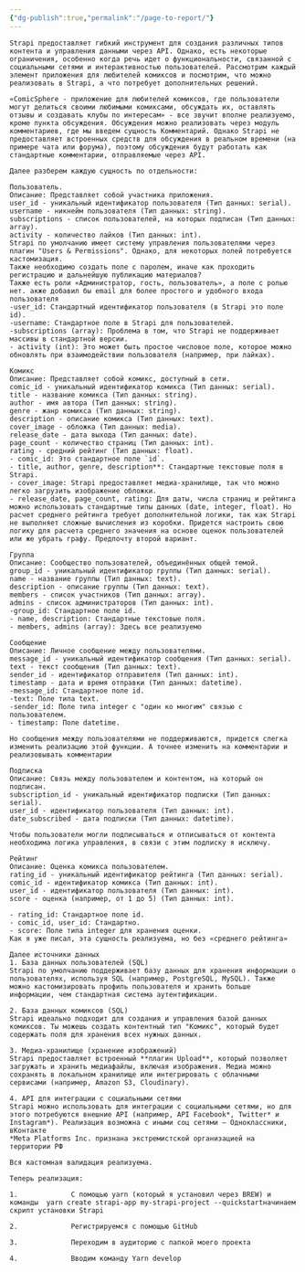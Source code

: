 ```yaml
---
{"dg-publish":true,"permalink":"/page-to-report/"}
---
```


	Strapi предоставляет гибкий инструмент для создания различных типов контента и управления данными через API. Однако, есть некоторые ограничения, особенно когда речь идет о функциональности, связанной с социальными сетями и интерактивностью пользователей. Рассмотрим каждый элемент приложения для любителей комиксов и посмотрим, что можно реализовать в Strapi, а что потребует дополнительных решений.

	«ComicSphere - приложение для любителей комиксов, где пользователи могут делиться своими любимыми комиксами, обсуждать их, оставлять отзывы и создавать клубы по интересам» - все звучит вполне реализуемо, кроме пункта обсуждения. Обсуждения можно реализовать через модуль комментариев, где мы введем сущность Комментарий. Однако Strapi не предоставляет встроенных средств для обсуждения в реальном времени (на примере чата или форума), поэтому обсуждения будут работать как стандартные комментарии, отправляемые через API.

	Далее разберем каждую сущность по отдельности:

	Пользователь.  
	Описание: Представляет собой участника приложения.  
	user_id - уникальный идентификатор пользователя (Тип данных: serial).  
	username - никнейм пользователя (Тип данных: string).  
	subscriptions - список пользователей, на которых подписан (Тип данных: array).  
	activity - количество лайков (Тип данных: int).
	Strapi по умолчанию имеет систему управления пользователями через плагин "Users & Permissions". Однако, для некоторых полей потребуется кастомизация.
	Также необходимо создать поле с паролем, иначе как проходить регистрацию и дальнейшую публикацию материалов?
	Также есть роли «Администратор, гость, пользователь», а поле с ролью нет. акже добавил бы email для более простого и удобного входа пользователя
	-user_id: Стандартный идентификатор пользователя (в Strapi это поле id).
	-username: Стандартное поле в Strapi для пользователей.
	-subscriptions (array): Проблема в том, что Strapi не поддерживает массивы в стандартной версии.
	- activity (int): Это может быть простое числовое поле, которое можно обновлять при взаимодействии пользователя (например, при лайках).
	
	Комикс  
	Описание: Представляет собой комикс, доступный в сети.  
	comic_id - уникальный идентификатор комикса (Тип данных: serial).  
	title - название комикса (Тип данных: string).  
	author - имя автора (Тип данных: string).  
	genre - жанр комикса (Тип данных: string).  
	description - описание комикса (Тип данных: text).  
	cover_image - обложка (Тип данных: media).  
	release_date - дата выхода (Тип данных: date).  
	page_count - количество страниц (Тип данных: int).  
	rating - средний рейтинг (Тип данных: float).
	- comic_id: Это стандартное поле `id`.
	- title, author, genre, description**: Стандартные текстовые поля в Strapi.
	- cover_image: Strapi предоставляет медиа-хранилище, так что можно легко загрузить изображение обложки.
	- release_date, page_count, rating: Для даты, числа страниц и рейтинга можно использовать стандартные типы данных (date, integer, float). Но расчет среднего рейтинга требует дополнительной логики, так как Strapi не выполняет сложные вычисления из коробки. Придется настроить свою логику для расчета среднего значения на основе оценок пользователей или же убрать графу. Предпочту второй вариант.
	
	Группа  
	Описание: Сообщество пользователей, объединённых общей темой.  
	group_id - уникальный идентификатор группы (Тип данных: serial).  
	name - название группы (Тип данных: text).  
	description - описание группы (Тип данных: text).  
	members - список участников (Тип данных: array).  
	admins - список администраторов (Тип данных: int).
	-group_id: Стандартное поле id.
	- name, description: Стандартные текстовые поля.
	- members, admins (array): Здесь все реализуемо

	Сообщение  
	Описание: Личное сообщение между пользователями.  
	message_id - уникальный идентификатор сообщения (Тип данных: serial).  
	text - текст сообщения (Тип данных: text).  
	sender_id - идентификатор отправителя (Тип данных: int).  
	timestamp - дата и время отправки (Тип данных: datetime).
	-message_id: Стандартное поле id.
	-text: Поле типа text.
	-sender_id: Поле типа integer с "один ко многим" связью с пользователем.
	- timestamp: Поле datetime.

	Но сообщения между пользователями не поддерживаются, придется слегка изменить реализацию этой функции. А точнее изменить на комментарии и реализовывать комментарии

	Подписка  
	Описание: Связь между пользователем и контентом, на который он подписан.  
	subscription_id - уникальный идентификатор подписки (Тип данных: serial).  
	user_id - идентификатор пользователя (Тип данных: int).  
	date_subscribed - дата подписки (Тип данных: datetime).

	Чтобы пользователи могли подписываться и отписываться от контента необходима логика управления, в связи с этим подписку я исключу.

	Рейтинг  
	Описание: Оценка комикса пользователем.  
	rating_id - уникальный идентификатор рейтинга (Тип данных: serial). 
	comic_id - идентификатор комикса (Тип данных: int).  
	user_id - идентификатор пользователя (Тип данных: int).  
	score - оценка (например, от 1 до 5) (Тип данных: int).

	- rating_id: Стандартное поле id.
	- comic_id, user_id: Стандартно.
	- score: Поле типа integer для хранения оценки.
	Как я уже писал, эта сущность реализуема, но без «среднего рейтинга»

	Далее источники данных
	1. База данных пользователей (SQL)
	Strapi по умолчанию поддерживает базу данных для хранения информации о пользователях, используя SQL (например, PostgreSQL, MySQL). Также можно кастомизировать профиль пользователя и хранить больше информации, чем стандартная система аутентификации.
	
	2. База данных комиксов (SQL)
	Strapi идеально подходит для создания и управления базой данных комиксов. Ты можешь создать контентный тип "Комикс", который будет содержать поля для хранения всех нужных данных.
	
	3. Медиа-хранилище (хранение изображений)
	Strapi предоставляет встроенный **плагин Upload**, который позволяет загружать и хранить медиафайлы, включая изображения. Медиа можно сохранять в локальном хранилище или интегрировать с облачными сервисами (например, Amazon S3, Cloudinary).
	
	4. API для интеграции с социальными сетями
	Strapi можно использовать для интеграции с социальными сетями, но для этого потребуются внешние API (например, API Facebook*, Twitter* и Instagram*). Реализация возможна с иными соц сетями – Одноклассники, вКонтакте
	*Meta Platforms Inc. признана экстремистской организацией на территории РФ
	
	Вся кастомная валидация реализуема.
	
	Теперь реализация:
	
	1.             С помощью yarn (который я установил через BREW) и команды  yarn create strapi-app my-strapi-project --quickstartначинаем скрипт установки Strapi
	
	2.             Регистрируемся с помощью GitHub
	
	3.             Переходим в аудиторию с папкой моего проекта
	
	4.             Вводим команду Yarn develop
	